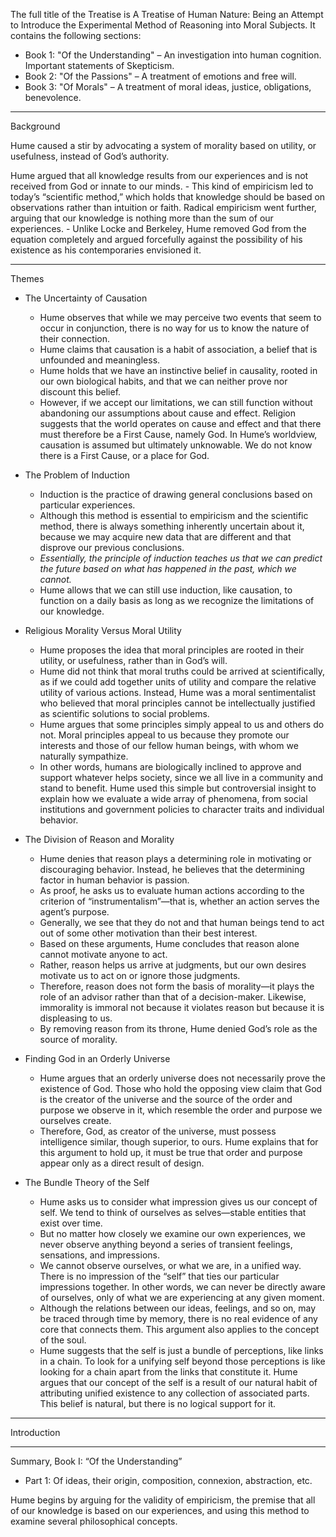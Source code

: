 The full title of the Treatise is A Treatise of Human Nature: Being an Attempt to Introduce the Experimental Method of Reasoning into Moral Subjects. It contains the following sections:

- Book 1: "Of the Understanding" – An investigation into human cognition. Important statements of Skepticism.
- Book 2: "Of the Passions" – A treatment of emotions and free will.
- Book 3: "Of Morals" – A treatment of moral ideas, justice, obligations, benevolence.

---

Background

Hume caused a stir by advocating a system of morality based on utility, or usefulness, instead of God’s authority.

Hume argued that all knowledge results from our experiences and is not received from God or innate to our minds.
    - This kind of empiricism led to today’s “scientific method,” which holds that knowledge should be based on observations rather than intuition or faith. Radical empiricism went further, arguing that our knowledge is nothing more than the sum of our experiences.
    - Unlike Locke and Berkeley, Hume removed God from the equation completely and argued forcefully against the possibility of his existence as his contemporaries envisioned it.

---

Themes

- The Uncertainty of Causation
    - Hume observes that while we may perceive two events that seem to occur in conjunction, there is no way for us to know the nature of their connection.
    - Hume claims that causation is a habit of association, a belief that is unfounded and meaningless.
    - Hume holds that we have an instinctive belief in causality, rooted in our own biological habits, and that we can neither prove nor discount this belief.
    - However, if we accept our limitations, we can still function without abandoning our assumptions about cause and effect. Religion suggests that the world operates on cause and effect and that there must therefore be a First Cause, namely God. In Hume’s worldview, causation is assumed but ultimately unknowable. We do not know there is a First Cause, or a place for God.

- The Problem of Induction
    - Induction is the practice of drawing general conclusions based on particular experiences.
    - Although this method is essential to empiricism and the scientific method, there is always something inherently uncertain about it, because we may acquire new data that are different and that disprove our previous conclusions.
    - *Essentially, the principle of induction teaches us that we can predict the future based on what has happened in the past, which we cannot.*
    - Hume allows that we can still use induction, like causation, to function on a daily basis as long as we recognize the limitations of our knowledge.

- Religious Morality Versus Moral Utility
    - Hume proposes the idea that moral principles are rooted in their utility, or usefulness, rather than in God’s will.
    - Hume did not think that moral truths could be arrived at scientifically, as if we could add together units of utility and compare the relative utility of various actions. Instead, Hume was a moral sentimentalist who believed that moral principles cannot be intellectually justified as scientific solutions to social problems.
    - Hume argues that some principles simply appeal to us and others do not. Moral principles appeal to us because they promote our interests and those of our fellow human beings, with whom we naturally sympathize.
    - In other words, humans are biologically inclined to approve and support whatever helps society, since we all live in a community and stand to benefit. Hume used this simple but controversial insight to explain how we evaluate a wide array of phenomena, from social institutions and government policies to character traits and individual behavior.

- The Division of Reason and Morality
    - Hume denies that reason plays a determining role in motivating or discouraging behavior. Instead, he believes that the determining factor in human behavior is passion.
    - As proof, he asks us to evaluate human actions according to the criterion of “instrumentalism”—that is, whether an action serves the agent’s purpose.
    - Generally, we see that they do not and that human beings tend to act out of some other motivation than their best interest.
    - Based on these arguments, Hume concludes that reason alone cannot motivate anyone to act.
    - Rather, reason helps us arrive at judgments, but our own desires motivate us to act on or ignore those judgments.
    - Therefore, reason does not form the basis of morality—it plays the role of an advisor rather than that of a decision-maker. Likewise, immorality is immoral not because it violates reason but because it is displeasing to us.
    - By removing reason from its throne, Hume denied God’s role as the source of morality.

- Finding God in an Orderly Universe
    - Hume argues that an orderly universe does not necessarily prove the existence of God. Those who hold the opposing view claim that God is the creator of the universe and the source of the order and purpose we observe in it, which resemble the order and purpose we ourselves create.
    - Therefore, God, as creator of the universe, must possess intelligence similar, though superior, to ours. Hume explains that for this argument to hold up, it must be true that order and purpose appear only as a direct result of design.

- The Bundle Theory of the Self
    - Hume asks us to consider what impression gives us our concept of self. We tend to think of ourselves as selves—stable entities that exist over time.
    - But no matter how closely we examine our own experiences, we never observe anything beyond a series of transient feelings, sensations, and impressions.
    - We cannot observe ourselves, or what we are, in a unified way. There is no impression of the “self” that ties our particular impressions together. In other words, we can never be directly aware of ourselves, only of what we are experiencing at any given moment.
    - Although the relations between our ideas, feelings, and so on, may be traced through time by memory, there is no real evidence of any core that connects them. This argument also applies to the concept of the soul.
    - Hume suggests that the self is just a bundle of perceptions, like links in a chain. To look for a unifying self beyond those perceptions is like looking for a chain apart from the links that constitute it. Hume argues that our concept of the self is a result of our natural habit of attributing unified existence to any collection of associated parts. This belief is natural, but there is no logical support for it.

---

Introduction

---

Summary, Book I: “Of the Understanding”

- Part 1: Of ideas, their origin, composition, connexion, abstraction, etc.

Hume begins by arguing for the validity of empiricism, the premise that all of our knowledge is based on our experiences, and using this method to examine several philosophical concepts.
